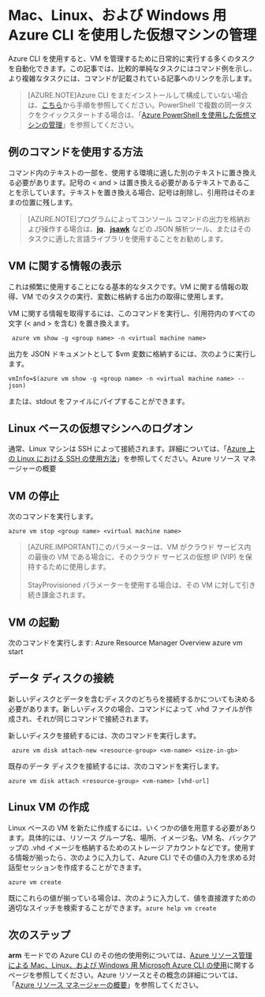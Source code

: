 <properties
   pageTitle="Mac、Linux、および Windows 用の Azure CLI を使用した Azure VM の管理 | Microsoft Azure"
   description="Mac、Linux、および Windows 用 Azure CLI を使用して、Azure VM を作成、管理、削除する方法について説明します。"
   services="virtual-machines"
   documentationCenter="virtual-machines"
   authors="dlepow"
   manager="timlt"
   editor=""/>

   <tags
   ms.service="virtual-machines"
   ms.devlang="na"
   ms.topic="article"
   ms.tgt_pltfrm="vm-linux"
   ms.workload="infrastructure-services"
   ms.date="06/09/2015"
   ms.author="danlep"/>

# Mac、Linux、および Windows 用 Azure CLI を使用した仮想マシンの管理

Azure CLI を使用すると、VM を管理するために日常的に実行する多くのタスクを自動化できます。この記事では、比較的単純なタスクにはコマンド例を示し、より複雑なタスクには、コマンドが記載されている記事へのリンクを示します。

>[AZURE.NOTE]Azure CLI をまだインストールして構成していない場合は、[こちら](../xplat-cli-install.md)から手順を参照してください。PowerShell で複数の同一タスクをクイックスタートする場合は、「[Azure PowerShell を使用した仮想マシンの管理](virtual-machines-manage-vms-powershell.md)」を参照してください。

## 例のコマンドを使用する方法
コマンド内のテキストの一部を、使用する環境に適した別のテキストに置き換える必要があります。記号の < and > は置き換える必要があるテキストであることを示しています。テキストを置き換える場合、記号は削除し、引用符はそのままの位置に残します。

> [AZURE.NOTE]プログラムによってコンソール コマンドの出力を格納および操作する場合は、**[jq](https://github.com/stedolan/jq)**、**[jsawk](https://github.com/micha/jsawk)** などの JSON 解析ツール、またはそのタスクに適した言語ライブラリを使用することをお勧めします。

## VM に関する情報の表示

これは頻繁に使用することになる基本的なタスクです。VM に関する情報の取得、VM でのタスクの実行、変数に格納する出力の取得に使用します。

VM に関する情報を取得するには、このコマンドを実行し、引用符内のすべての文字 (< and > を含む) を置き換えます。

     azure vm show -g <group name> -n <virtual machine name>

出力を JSON ドキュメントとして $vm 変数に格納するには、次のように実行します。

    vmInfo=$(azure vm show -g <group name> -n <virtual machine name> --json)

または、stdout をファイルにパイプすることができます。

## Linux ベースの仮想マシンへのログオン

通常、Linux マシンは SSH によって接続されます。詳細については、「[Azure 上の Linux における SSH の使用方法](virtual-machines-linux-use-ssh-key.md)」を参照してください。Azure リソース マネージャーの概要
## VM の停止

次のコマンドを実行します。

    azure vm stop <group name> <virtual machine name>

>[AZURE.IMPORTANT]このパラメーターは、VM がクラウド サービス内の最後の VM である場合に、そのクラウド サービスの仮想 IP (VIP) を保持するために使用します。<br><br> StayProvisioned パラメーターを使用する場合は、その VM に対して引き続き課金されます。

## VM の起動

次のコマンドを実行します: Azure Resource Manager Overview azure vm start <group name> <virtual machine name>

## データ ディスクの接続

新しいディスクとデータを含むディスクのどちらを接続するかについても決める必要があります。新しいディスクの場合、コマンドによって .vhd ファイルが作成され、それが同じコマンドで接続されます。

新しいディスクを接続するには、次のコマンドを実行します。

     azure vm disk attach-new <resource-group> <vm-name> <size-in-gb>

既存のデータ ディスクを接続するには、次のコマンドを実行します。

    azure vm disk attach <resource-group> <vm-name> [vhd-url]

## Linux VM の作成

Linux ベースの VM を新たに作成するには、いくつかの値を用意する必要があります。具体的には、リソース グループ名、場所、イメージ名、VM 名、バックアップの .vhd イメージを格納するためのストレージ アカウントなどです。使用する情報が揃ったら、次のように入力して、Azure CLI でその値の入力を求める対話型セッションを作成することができます。

    azure vm create

既にこれらの値が揃っている場合は、次のように入力して、値を直接渡すための適切なスイッチを検索することができます。`azure help vm create`

## 次のステップ

**arm** モードでの Azure CLI のその他の使用例については、[Azure リソース管理による Mac、Linux、および Windows 用 Microsoft Azure CLI の使用](../xplat-cli-resource-manager.md)に関するページを参照してください。Azure リソースとその概念の詳細については、「[Azure リソース マネージャーの概要](../resource-group-overview.md)」を参照してください。
 

<!---HONumber=July15_HO4-->